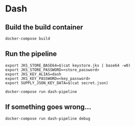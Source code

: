# Dash

## Build the build container

```
docker-compose build
```

## Run the pipeline

```
export JKS_STORE_BASE64=$(cat keystore.jks | base64 -w0)
export JKS_STORE_PASSWORD=<store_password>
export JKS_KEY_ALIAS=dash
export JKS_KEY_PASSWORD=<key_password>
export SUPPLY_JSON_KEY_DATA=$(cat secret.json)

docker-compose run dash-pipeline
```

## If something goes wrong...

```
docker-compose run dash-pipeline debug
```
